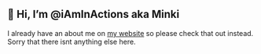 ## 👋 Hi, I’m @iAmInActions aka Minki
I already have an about me on [my website](http://muellers-software.org/muelcities/pages/minki/) so please check that out instead. Sorry that there isnt anything else here.

<!---
Never gonna give you up,
Never gonna let you down
--->
